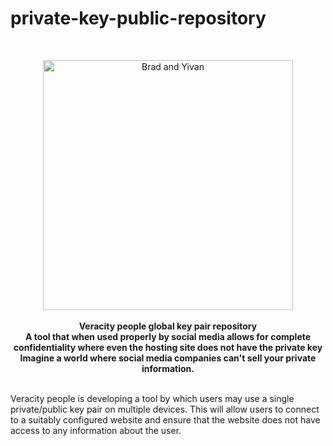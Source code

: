 # private-key-public-repository
<br />
<p align="center">
    <a href="https://veracitypeople.com" target="_blank"><img width="400" src="https://veracitypeople.com/wp-content/uploads/2021/06/BradYivanweb2.png" alt="Brad and Yivan"></a>
    <br />
    <br />
    <b>Veracity people global key pair repository<br>A tool that when used properly by social media allows for complete confidentiality where even the hosting site does not have the private key<br> Imagine a world where social media companies can't sell your private information.</b>
    <br />
    <br />
</p>



Veracity people is developing a tool by which users may use a single private/public key pair on multiple devices. This will allow users to connect to a suitably configured website and ensure that the website does not have access to any information about the user.
